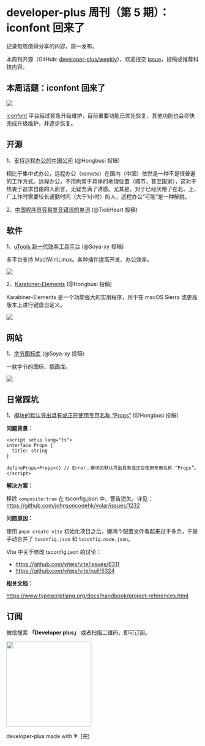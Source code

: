 # developer-plus 周刊（第 5 期）：iconfont 回来了

记录每周值得分享的内容，周一发布。

本周刊开源（GitHub: [developer-plus/weekly](https://github.com/developer-plus/weekly)），欢迎提交 [issue](https://github.com/developer-plus/weekly/issues/new/choose)，投稿或推荐科技内容。

## 本周话题：iconfont 回来了

<img src="https://hongbusi.oss-cn-hangzhou.aliyuncs.com/weekly/5-0.png">

[iconfont](https://www.iconfont.cn) 平台经过紧急升级维护，目前重要功能已优先恢复，其他功能也会尽快完成升级维护，并逐步恢复。

## 开源

1、[支持远程办公的中国公司](https://github.com/LinuxSuRen/remote-jobs-in-china) (@Hongbusi 投稿)

相比于集中式办公，远程办公（remote）在国内（中国）依然是一种不是很普遍的工作方式。远程办公，不用拘束于具体的地理位置（城市，甚至国家），这对于热衷于追求自由的人而言，无疑充满了诱惑。尤其是，对于已经厌倦了在北、上、广工作时需要较长通勤时间（大于1小时）的人，远程办公“可能”是一种解脱。

2、[中国程序员容易发音错误的单词](https://github.com/shimohq/chinese-programmer-wrong-pronunciation) (@TickHeart 投稿)

## 软件

1、[uTools 新一代效率工具平台](https://www.u.tools) (@Soya-xy 投稿)

多平台支持 Mac\Win\Linux。各种插件提高开发、办公效率。

<img src="https://hongbusi.oss-cn-hangzhou.aliyuncs.com/weekly/5-1.png">

2、[Karabiner-Elements](https://karabiner-elements.pqrs.org) (@Hongbusi 投稿)

Karabiner-Elements 是一个功能强大的实用程序，用于在 macOS Sierra 或更高版本上进行键盘自定义。

<img src="https://hongbusi.oss-cn-hangzhou.aliyuncs.com/weekly/5-2.png">

## 网站

1、[字节图标库](https://iconpark.oceanengine.com) (@Soya-xy 投稿)

一款字节的图标、插画库。

<img src="https://hongbusi.oss-cn-hangzhou.aliyuncs.com/weekly/5-3.png">

## 日常踩坑

1、[模块的默认导出具有或正在使用专用名称 “Props”](https://github.com/developer-plus/weekly/issues/31) (@Hongbusi 投稿)

**问题背景：**

``` vue
<script setup lang="ts">
interface Props {
  title: string
}

defineProps<Props>() // Error：模块的默认导出具有或正在使用专用名称 “Props”。
</script>
```

**解决方案：**

移除 `composite:true` 在 tsconfig.json 中，警告消失。详见：https://github.com/johnsoncodehk/volar/issues/1232

**问题原因：**

使用 `pnpm create vite` 初始化项目之后，嫌两个配置文件看起来过于多余，于是手动合并了 `tsconfig.json` 和 `tsconfig.node.json`。

Vite 中关于修改 tsconfig.json 的讨论： 

- https://github.com/vitejs/vite/issues/6311
- https://github.com/vitejs/vite/pull/6324

**相关文档：**

https://www.typescriptlang.org/docs/handbook/project-references.html

## 订阅

微信搜索 **「Developer plus」** 或者扫描二维码，即可订阅。

<img src='https://hongbusi.oss-cn-hangzhou.aliyuncs.com/qrcode.jpg' width='222' />

developer-plus made with 💗. (完)

